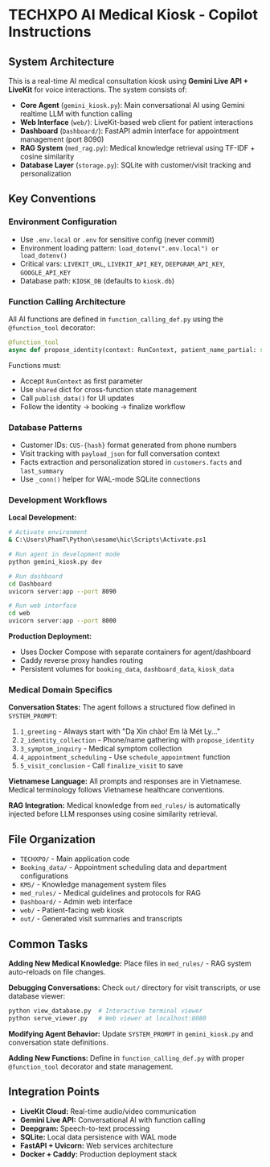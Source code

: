 # TECHXPO AI Medical Kiosk - Copilot Instructions

## System Architecture

This is a real-time AI medical consultation kiosk using **Gemini Live API + LiveKit** for voice interactions. The system consists of:

- **Core Agent** (`gemini_kiosk.py`): Main conversational AI using Gemini realtime LLM with function calling
- **Web Interface** (`web/`): LiveKit-based web client for patient interactions
- **Dashboard** (`Dashboard/`): FastAPI admin interface for appointment management (port 8090)
- **RAG System** (`med_rag.py`): Medical knowledge retrieval using TF-IDF + cosine similarity
- **Database Layer** (`storage.py`): SQLite with customer/visit tracking and personalization

## Key Conventions

### Environment Configuration
- Use `.env.local` or `.env` for sensitive config (never commit)
- Environment loading pattern: `load_dotenv(".env.local") or load_dotenv()`
- Critical vars: `LIVEKIT_URL`, `LIVEKIT_API_KEY`, `DEEPGRAM_API_KEY`, `GOOGLE_API_KEY`
- Database path: `KIOSK_DB` (defaults to `kiosk.db`)

### Function Calling Architecture
All AI functions are defined in `function_calling_def.py` using the `@function_tool` decorator:
```python
@function_tool
async def propose_identity(context: RunContext, patient_name_partial: str = None, ...):
```

Functions must:
- Accept `RunContext` as first parameter
- Use `shared` dict for cross-function state management
- Call `publish_data()` for UI updates
- Follow the identity → booking → finalize workflow

### Database Patterns
- Customer IDs: `CUS-{hash}` format generated from phone numbers
- Visit tracking with `payload_json` for full conversation context
- Facts extraction and personalization stored in `customers.facts` and `last_summary`
- Use `_conn()` helper for WAL-mode SQLite connections

### Development Workflows

**Local Development:**
```bash
# Activate environment
& C:\Users\PhamT\Python\sesame\hic\Scripts\Activate.ps1

# Run agent in development mode
python gemini_kiosk.py dev

# Run dashboard
cd Dashboard
uvicorn server:app --port 8090

# Run web interface
cd web
uvicorn server:app --port 8000
```

**Production Deployment:**
- Uses Docker Compose with separate containers for agent/dashboard
- Caddy reverse proxy handles routing
- Persistent volumes for `booking_data`, `dashboard_data`, `kiosk_data`

### Medical Domain Specifics

**Conversation States:** The agent follows a structured flow defined in `SYSTEM_PROMPT`:
1. `1_greeting` - Always start with "Dạ Xin chào! Em là Mét Ly..."
2. `2_identity_collection` - Phone/name gathering with `propose_identity`
3. `3_symptom_inquiry` - Medical symptom collection
4. `4_appointment_scheduling` - Use `schedule_appointment` function
5. `5_visit_conclusion` - Call `finalize_visit` to save

**Vietnamese Language:** All prompts and responses are in Vietnamese. Medical terminology follows Vietnamese healthcare conventions.

**RAG Integration:** Medical knowledge from `med_rules/` is automatically injected before LLM responses using cosine similarity retrieval.

## File Organization

- `TECHXPO/` - Main application code
- `Booking_data/` - Appointment scheduling data and department configurations
- `KMS/` - Knowledge management system files
- `med_rules/` - Medical guidelines and protocols for RAG
- `Dashboard/` - Admin web interface
- `web/` - Patient-facing web kiosk
- `out/` - Generated visit summaries and transcripts

## Common Tasks

**Adding New Medical Knowledge:** Place files in `med_rules/` - RAG system auto-reloads on file changes.

**Debugging Conversations:** Check `out/` directory for visit transcripts, or use database viewer:
```bash
python view_database.py  # Interactive terminal viewer
python serve_viewer.py   # Web viewer at localhost:8080
```

**Modifying Agent Behavior:** Update `SYSTEM_PROMPT` in `gemini_kiosk.py` and conversation state definitions.

**Adding New Functions:** Define in `function_calling_def.py` with proper `@function_tool` decorator and state management.

## Integration Points

- **LiveKit Cloud:** Real-time audio/video communication
- **Gemini Live API:** Conversational AI with function calling
- **Deepgram:** Speech-to-text processing
- **SQLite:** Local data persistence with WAL mode
- **FastAPI + Uvicorn:** Web services architecture
- **Docker + Caddy:** Production deployment stack